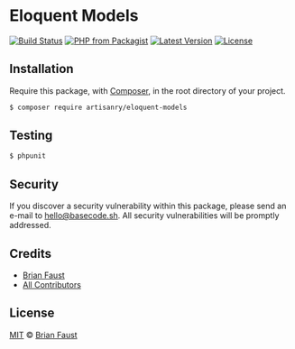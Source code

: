 # Eloquent Models

[![Build Status](https://img.shields.io/travis/artisanry/Eloquent-Models/master.svg?style=flat-square)](https://travis-ci.org/artisanry/Eloquent-Models)
[![PHP from Packagist](https://img.shields.io/packagist/php-v/artisanry/eloquent-models.svg?style=flat-square)]()
[![Latest Version](https://img.shields.io/github/release/artisanry/Eloquent-Models.svg?style=flat-square)](https://github.com/artisanry/Eloquent-Models/releases)
[![License](https://img.shields.io/packagist/l/artisanry/Eloquent-Models.svg?style=flat-square)](https://packagist.org/packages/artisanry/Eloquent-Models)

## Installation

Require this package, with [Composer](https://getcomposer.org/), in the root directory of your project.

``` bash
$ composer require artisanry/eloquent-models
```

## Testing

``` bash
$ phpunit
```

## Security

If you discover a security vulnerability within this package, please send an e-mail to hello@basecode.sh. All security vulnerabilities will be promptly addressed.

## Credits

- [Brian Faust](https://github.com/faustbrian)
- [All Contributors](../../contributors)

## License

[MIT](LICENSE) © [Brian Faust](https://basecode.sh)
